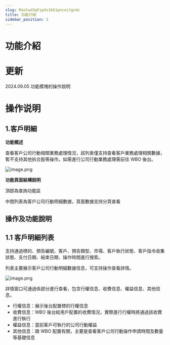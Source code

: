 ```yaml
---
slug: Mzolwd3qFipXs1k61pnceitgn4c
title: 功能介紹
sidebar_position: 2
---
```



# 功能介紹


# 更新


2024.09.05   功能模塊的操作說明


# 操作说明


## 1.客戶明細


**功能概述**


查看客戶公司行動相關業務處理情況，該列表僅支持查看客戶業務處理相關數據，暫不支持其他拆合股等操作。如需進行公司行動業務處理需前往 WBO 後台。


![image.png](/assets/224aedd822f0284e87bf5665169c49e8.png)


**功能頁面結構說明**


頂部為查詢功能區


中間列表為客戶公司行動明細數據，頁面數據支持分頁查看


## **操作及功能說明**


## 1.1 客戶明細列表


支持通過標的、預告編號、客戶、預告類型、市場、客戶執行狀態、客戶指令收集狀態、支付日期、結束日期、操作時間進行搜索。


列表主要展示客戶公司行動明細數據信息，可支持操作查看詳情。


![image.png](/assets/a3adfbc02766eb5fc80691998dbd9587.png)


詳情窗口可通過係部分進行查看，包含行權信息、收費信息、權益信息、其他信息。

- 行權信息：展示後台配置標的行權信息
- 收費信息：WBO 後台給用戶配置的收費情況，實際進行行權時將通過該收費進行執行
- 權益信息：當前客戶可執行的公司行動權益
- 其他信息：跟 WBO 配置有關，主要是查看客戶公司行動操作申請時間及數量等基礎信息

